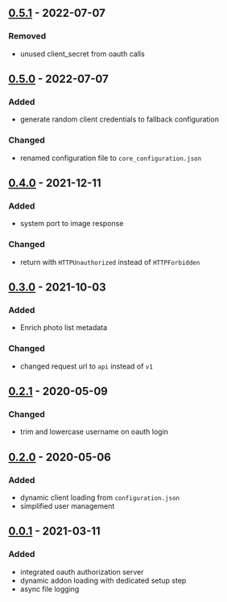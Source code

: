 ## [0.5.1] - 2022-07-07
### Removed
- unused client_secret from oauth calls


## [0.5.0] - 2022-07-07
### Added
- generate random client credentials to fallback configuration

### Changed
- renamed configuration file to `core_configuration.json`


## [0.4.0] - 2021-12-11
### Added
- system port to image response

### Changed
- return with `HTTPUnauthorized` instead of `HTTPForbidden`


## [0.3.0] - 2021-10-03
### Added
- Enrich photo list metadata

### Changed
- changed request url to `api` instead of `v1`


## [0.2.1] - 2020-05-09
### Changed
- trim and lowercase username on oauth login


## [0.2.0] - 2020-05-06
### Added
- dynamic client loading from `configuration.json`
- simplified user management


## [0.0.1] - 2021-03-11
### Added
- integrated oauth authorization server
- dynamic addon loading with dedicated setup step
- async file logging

[0.5.1]: https://github.com/photos-network/core/compare/Release/v0.5.0...Release/v0.5.1
[0.5.0]: https://github.com/photos-network/core/compare/Release/v0.4.0...Release/v0.5.0
[0.4.0]: https://github.com/photos-network/core/compare/Release/v0.3.0...Release/v0.4.0
[0.3.0]: https://github.com/photos-network/core/compare/Release/v0.2.1...Release/v0.3.0
[0.2.1]: https://github.com/photos-network/core/compare/Release/v0.2.0...Release/v0.2.1
[0.2.0]: https://github.com/photos-network/core/compare/Release/v0.0.1...Release/v0.2.0
[0.0.1]: https://github.com/photos-network/core/releases/tag/Release/v0.0.1
